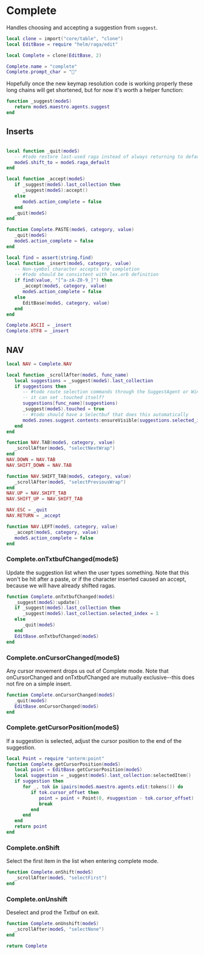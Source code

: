 # Complete

Handles choosing and accepting a suggestion from `suggest`\.

```lua
local clone = import("core/table", "clone")
local EditBase = require "helm/raga/edit"

local Complete = clone(EditBase, 2)

Complete.name = "complete"
Complete.prompt_char = "💬"
```

Hopefully once the new keymap resolution code is working properly these long chains will get shortened, but for now it's worth a helper function:

```lua
function _suggest(modeS)
   return modeS.maestro.agents.suggest
end
```

## Inserts

```lua

local function _quit(modeS)
   -- #todo restore last-used raga instead of always returning to default
   modeS.shift_to = modeS.raga_default
end

local function _accept(modeS)
   if _suggest(modeS).last_collection then
      _suggest(modeS):accept()
   else
      modeS.action_complete = false
   end
   _quit(modeS)
end

function Complete.PASTE(modeS, category, value)
   _quit(modeS)
   modeS.action_complete = false
end

```

```lua
local find = assert(string.find)
local function _insert(modeS, category, value)
   -- Non-symbol character accepts the completion
   -- #todo should be consistent with lex.orb definition
   if find(value, "[^a-zA-Z0-9_]") then
      _accept(modeS, category, value)
      modeS.action_complete = false
   else
      EditBase(modeS, category, value)
   end
end

Complete.ASCII = _insert
Complete.UTF8 = _insert
```

## NAV

```lua
local NAV = Complete.NAV

local function _scrollAfter(modeS, func_name)
   local suggestions = _suggest(modeS).last_collection
   if suggestions then
      -- #todo route selection commands through the SuggestAgent or Window so
      -- it can set .touched itself?
      suggestions[func_name](suggestions)
      _suggest(modeS).touched = true
      -- #todo should have a Selectbuf that does this automatically
      modeS.zones.suggest.contents:ensureVisible(suggestions.selected_index)
   end
end

function NAV.TAB(modeS, category, value)
   _scrollAfter(modeS, "selectNextWrap")
end
NAV.DOWN = NAV.TAB
NAV.SHIFT_DOWN = NAV.TAB

function NAV.SHIFT_TAB(modeS, category, value)
   _scrollAfter(modeS, "selectPreviousWrap")
end
NAV.UP = NAV.SHIFT_TAB
NAV.SHIFT_UP = NAV.SHIFT_TAB

NAV.ESC = _quit
NAV.RETURN = _accept

function NAV.LEFT(modeS, category, value)
   _accept(modeS, category, value)
   modeS.action_complete = false
end
```


### Complete\.onTxtbufChanged\(modeS\)

Update the suggestion list when the user types something\. Note that this won't
be hit after a paste, or if the character inserted caused an accept, because
we will have already shifted ragas\.

```lua
function Complete.onTxtbufChanged(modeS)
   _suggest(modeS):update()
   if _suggest(modeS).last_collection then
      _suggest(modeS).last_collection.selected_index = 1
   else
      _quit(modeS)
   end
   EditBase.onTxtbufChanged(modeS)
end
```


### Complete\.onCursorChanged\(modeS\)

Any cursor movement drops us out of Complete mode\. Note that
onCursorChanged and onTxtbufChanged are mutually exclusive\-\-this does not
fire on a simple insert\.

```lua
function Complete.onCursorChanged(modeS)
   _quit(modeS)
   EditBase.onCursorChanged(modeS)
end
```


### Complete\.getCursorPosition\(modeS\)

If a suggestion is selected, adjust the cursor position
to the end of the suggestion\.

```lua
local Point = require "anterm:point"
function Complete.getCursorPosition(modeS)
   local point = EditBase.getCursorPosition(modeS)
   local suggestion = _suggest(modeS).last_collection:selectedItem()
   if suggestion then
      for _, tok in ipairs(modeS.maestro.agents.edit:tokens()) do
         if tok.cursor_offset then
            point = point + Point(0, #suggestion - tok.cursor_offset)
            break
         end
      end
   end
   return point
end
```


### Complete\.onShift

Select the first item in the list when entering complete mode\.

```lua
function Complete.onShift(modeS)
   _scrollAfter(modeS, "selectFirst")
end
```


### Complete\.onUnshift

Deselect and prod the Txtbuf on exit\.

```lua
function Complete.onUnshift(modeS)
   _scrollAfter(modeS, "selectNone")
end
```

```lua
return Complete
```

